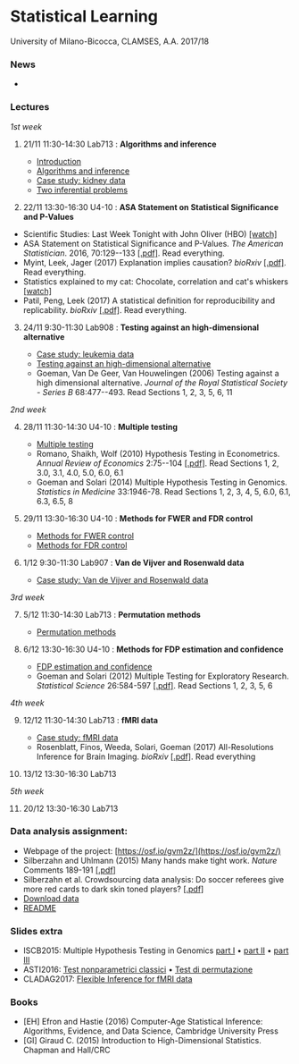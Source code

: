 # Statistical Learning 

University of Milano-Bicocca, CLAMSES, A.A. 2017/18

### News

* 

### Lectures

*1st week*

1. 21/11 11:30-14:30 Lab713 : **Algorithms and inference**

    + [Introduction](https://github.com/aldosolari/SL/blob/master/lectures/0_intro.pdf)
    + [Algorithms and inference](https://github.com/aldosolari/SL/blob/master/lectures/1_ai.pdf)
    + [Case study: kidney data](https://github.com/aldosolari/SL/blob/master/lectures/5_kidney.pdf)
    + [Two inferential problems](https://github.com/aldosolari/SL/blob/master/lectures/2_twoip.pdf)


2. 22/11 13:30-16:30 U4-10 : **ASA Statement on Statistical Significance and P-Values**

  + Scientific Studies: Last Week Tonight with John Oliver (HBO) [[watch]](https://www.youtube.com/watch?v=0Rnq1NpHdmw)
  + ASA Statement on Statistical Significance and P-Values. *The American Statistician*. 2016, 70:129--133
  [[.pdf]](https://socialsciences.mcmaster.ca/jfox/Courses/soc6z3/AmStatAssn-p-values.pdf). Read everything.
  + Myint, Leek, Jager (2017) Explanation implies causation? *bioRxiv* [[.pdf]](https://www.biorxiv.org/content/biorxiv/early/2017/11/13/218784.full.pdf). Read everything.
  + Statistics explained to my cat: Chocolate, correlation and cat's whiskers [[watch]](https://www.youtube.com/watch?v=ZeCr3Jgh8r0&t=12s)
  + Patil, Peng, Leek (2017) A statistical definition for reproducibility and replicability. *bioRxiv* [[.pdf]](https://www.biorxiv.org/content/early/2016/07/29/066803.full.pdf). Read everything.
  

3. 24/11 9:30-11:30 Lab908 : **Testing against an high-dimensional alternative**

    + [Case study: leukemia data](https://github.com/aldosolari/SL/blob/master/lectures/3_leukemia.pdf)
    + [Testing against an high-dimensional alternative](https://github.com/aldosolari/SL/blob/master/lectures/4_tahda.pdf)
    + Goeman, Van De Geer, Van Houwelingen (2006) Testing against a high dimensional alternative. *Journal of the Royal Statistical Society - Series B* 68:477--493. Read Sections 1, 2, 3, 5, 6, 11
    
*2nd week*

4. 28/11 11:30-14:30 U4-10 : **Multiple testing**

    + [Multiple testing](https://github.com/aldosolari/SL/blob/master/lectures/6_mt.pdf)
    + Romano, Shaikh, Wolf (2010) Hypothesis Testing in Econometrics. *Annual Review of Economics* 2:75--104 [[.pdf]](http://www.econ.uzh.ch/dam/jcr:ffffffff-935a-b0d6-0000-00002a046dec/are_2010.pdf). Read Sections 1, 2, 3.0, 3.1, 4.0, 5.0, 6.0, 6.1
    + Goeman and Solari (2014) Multiple Hypothesis Testing in Genomics. *Statistics in Medicine* 33:1946-78. Read Sections 1, 2, 3, 4, 5, 6.0, 6.1, 6.3, 6.5, 8

5. 29/11 13:30-16:30 U4-10 : **Methods for FWER and FDR control**

    + [Methods for FWER control](https://github.com/aldosolari/SL/blob/master/lectures/7_FWER.pdf)
    + [Methods for FDR control](https://github.com/aldosolari/SL/blob/master/lectures/8_FDR.pdf)

6. 1/12 9:30-11:30 Lab907 : **Van de Vijver and Rosenwald data**

    + [Case study: Van de Vijver and Rosenwald data](https://github.com/aldosolari/SL/blob/master/lectures/9_VandeVijver.pdf)

*3rd week*

7. 5/12 11:30-14:30 Lab713 : **Permutation methods**

    + [Permutation methods](https://github.com/aldosolari/SL/blob/master/lectures/10_perm.pdf)

8. 6/12 13:30-16:30 U4-10 : **Methods for FDP estimation and confidence**

    + [FDP estimation and confidence]()
    + Goeman and Solari (2012) Multiple Testing for Exploratory Research. *Statistical Science* 26:584-597 [[.pdf]](https://projecteuclid.org/download/pdfview_1/euclid.ss/1330437937). Read Sections 1, 2, 3, 5, 6
    
*4th week*

9. 12/12 11:30-14:30 Lab713 : **fMRI data**
    + [Case study: fMRI data](https://www.biorxiv.org/content/biorxiv/early/2017/11/28/226126.full.pdf)
    + Rosenblatt, Finos, Weeda, Solari, Goeman (2017) All-Resolutions Inference for Brain Imaging. *bioRxiv* [[.pdf]](https://www.biorxiv.org/content/biorxiv/early/2017/11/28/226126.full.pdf). Read everything
    
10. 13/12 13:30-16:30 Lab713 

*5th week*

11. 20/12 13:30-16:30 Lab713

### Data analysis assignment:
  + Webpage of the project: [https://osf.io/gvm2z/](https://osf.io/gvm2z/)
  + Silberzahn and  Uhlmann (2015) Many hands make tight work. *Nature* Comments 189-191 [[.pdf]](http://www.socialjudgments.com/docs/Silberzahn_Uhlmann_2015.pdf)
  + Silberzahn et al. Crowdsourcing data analysis: Do soccer referees give more red cards to dark skin toned players? [[.pdf]](http://home.uchicago.edu/~npope/crowdsourcing_paper.pdf)
  + [Download data](https://osf.io/47tnc/)
  + [README](https://github.com/aldosolari/SL/tree/master/DAA)


### Slides extra
  +  ISCB2015: Multiple Hypothesis Testing in Genomics [part I](https://github.com/aldosolari/SL/blob/master/extra/ISCB2015partI.pdf) • [part II](https://github.com/aldosolari/SL/blob/master/extra/ISCB2015partI.pdf) • [part III](https://github.com/aldosolari/SL/blob/master/extra/ISCB2015partIII.pdf) 
  +  ASTI2016: [Test nonparametrici classici](https://github.com/aldosolari/SL/blob/master/extra/ASTI2016classic.pdf) • [Test di permutazione](https://github.com/aldosolari/SL/blob/master/extra/ASTI2016perm.pdf)  
  + CLADAG2017: [Flexible Inference for fMRI data](https://github.com/aldosolari/SL/blob/master/extra/CLADAG2017.pdf)

### Books
  + [EH] Efron and Hastie (2016) Computer-Age Statistical Inference: Algorithms, Evidence, and Data Science, Cambridge University Press
  + [GI] Giraud C. (2015) Introduction to High-Dimensional Statistics. Chapman and Hall/CRC
